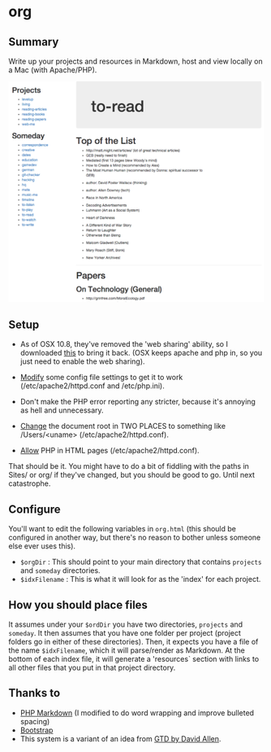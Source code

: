 # org

## Summary
Write up your projects and resources in Markdown, host and view locally on a Mac (with Apache/PHP).

![Screenshot preview of the system](preview.png)

## Setup
- As of OSX 10.8, they've removed the 'web sharing' ability, so I downloaded [this](http://clickontyler.com/blog/2012/02/web-sharing-mountain-lion/) to bring it back. (OSX keeps apache and php in, so you just need to enable the web sharing).

- [Modify](http://danilo.ariadoss.com/how-to-setup-apache-php-mysql-on-mac-os-x-105-leopard/) some config file settings to get it to work (/etc/apache2/httpd.conf and /etc/php.ini).

- Don't make the PHP error reporting any stricter, because it's annoying as hell and unnecessary.

- [Change](http://www.phpied.com/installing-php-and-apache-on-mac-osx-that-was-pretty-easy/) the document root in TWO PLACES to something like /Users/&lt;uname&gt; (/etc/apache2/httpd.conf).

- [Allow](http://forums.cpanel.net/f5/allow-php-htm-html-pages-89345.html) PHP in HTML pages (/etc/apache2/httpd.conf).

That should be it. You might have to do a bit of fiddling with the paths in Sites/ or org/ if they've changed, but you should be good to go. Until next catastrophe.

## Configure
You'll want to edit the following variables in `org.html` (this should be configured in another way, but there's no reason to bother unless someone else ever uses this).
- `$orgDir` : This should point to your main directory that contains `projects` and `someday` directories.
- `$idxFilename` : This is what it will look for as the 'index' for each project.

## How you should place files
It assumes under your `$ordDir` you have two directories, `projects` and `someday`. It then assumes that you have one folder per project (project folders go in either of these directories). Then, it expects you have a file of the name `$idxFilename`, which it will parse/render as Markdown. At the bottom of each index file, it will generate a 'resources` section with links to all other files that you put in that project directory.

## Thanks to
- [PHP Markdown](https://github.com/michelf/php-markdown) (I modified to do word wrapping and improve bulleted spacing)
- [Bootstrap](https://github.com/twbs/bootstrap)
- This system is a variant of an idea from [GTD by David Allen](http://en.wikipedia.org/wiki/Getting_Things_Done).